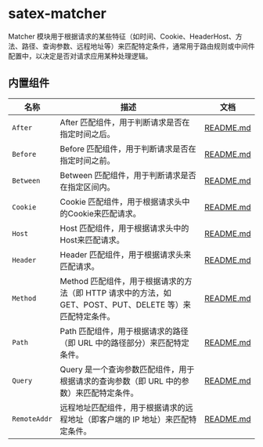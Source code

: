 # satex-matcher

Matcher 模块用于根据请求的某些特征（如时间、Cookie、HeaderHost、方法、路径、查询参数、远程地址等）来匹配特定条件，通常用于路由规则或中间件配置中，以决定是否对请求应用某种处理逻辑。

## 内置组件

| 名称           | 描述                                                                   | 文档                               |
|--------------|----------------------------------------------------------------------|----------------------------------|
| `After`      | After 匹配组件，用于判断请求是否在指定时间之后。                                          | [README.md](docs/after.md)       |
| `Before`     | Before 匹配组件，用于判断请求是否在指定时间之前。                                         | [README.md](docs/before.md)      |
| `Between`    | Between 匹配组件，用于判断请求是否在指定区间内。                                         | [README.md](docs/between.md)     |
| `Cookie`     | Cookie 匹配组件，用于根据请求头中的Cookie来匹配请求。                                    | [README.md](docs/cookie.md)      |
| `Host`       | Host 匹配组件，用于根据请求头中的Host来匹配请求。                                        | [README.md](docs/host.md)        |
| `Header`     | Header 匹配组件，用于根据请求头来匹配请求。                                            | [README.md](docs/header.md)      |
| `Method`     | Method 匹配组件，用于根据请求的方法（即 HTTP 请求中的方法，如 GET、POST、PUT、DELETE 等）来匹配特定条件。 | [README.md](docs/method.md)      |
| `Path`       | Path 匹配组件，用于根据请求的路径（即 URL 中的路径部分）来匹配特定条件。                            | [README.md](docs/path.md)        |
| `Query`      | Query 是一个查询参数匹配组件，用于根据请求的查询参数（即 URL 中的参数）来匹配特定条件。                    | [README.md](docs/query.md)       |
| `RemoteAddr` | 远程地址匹配组件，用于根据请求的远程地址（即客户端的 IP 地址）来匹配特定条件。                            | [README.md](docs/remote_addr.md) |